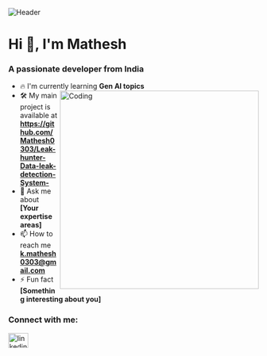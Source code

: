 ![Header](https://via.placeholder.com/800x200?text=Header+Image+Placeholder)

# Hi 👋, I'm Mathesh

### A passionate developer from India

- 🔥 I'm currently learning **Gen AI topics** <img align="right" alt="Coding" width="400" src="https://cdn.dribbble.com/users/1162077/screenshots/3848914/programmer.gif">
- 🛠️ My main project is available at **https://github.com/Mathesh0303/Leak-hunter-Data-leak-detection-System-**
- 💬 Ask me about **[Your expertise areas]**
- 📫 How to reach me **k.mathesh0303@gmail.com**
- ⚡ Fun fact **[Something interesting about you]**

<h3 align="left">Connect with me:</h3>
<p align="left">
<a href="https://linkedin.com/in/nambimathesh-kalaiarasan-0a703b284/" target="blank"><img align="center" src="https://raw.githubusercontent.com/rahuldkjain/github-profile-readme-generator/master/src/images/icons/Social/linked-in-alt.svg" alt="linkedin" height="30" width="40" /></a>
</p>
